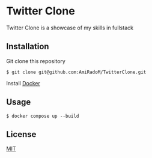 # Twitter Clone

Twitter Clone is a showcase of my skills in fullstack

## Installation

Git clone this repository

```console
$ git clone git@github.com:AmiRadoM/TwitterClone.git
```
Install [Docker](https://www.docker.com/products/docker-desktop/)

## Usage

```console
$ docker compose up --build
```

## License

[MIT](https://choosealicense.com/licenses/mit/)